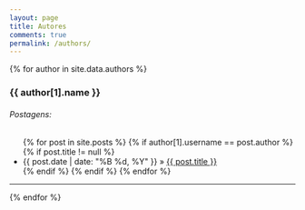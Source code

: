 ```yaml
---
layout: page
title: Autores
comments: true
permalink: /authors/
---
```


<div id="authors">
{% for author in site.data.authors %}
<h3 id="{{ username }}">
    {{ author[1].name }}
</h3>

<h6> Postagens: </h6>
<ul class="posts">
    {% for post in site.posts %}
    {% if author[1].username == post.author %}
    {% if post.title != null %}
    <li itemscope>
        <span class="entry-date">
            <time datetime="{{ post.date | date_to_xmlschema }}" itemprop="datePublished">{{ post.date | date: "%B %d, %Y" }}
            </time>
        </span> &raquo; 
        <a href="{{ site.baseurl }}{{ post.url | remove: '/'}}">{{ post.title }}</a>
    </li>
    {% endif %}
    {% endif %}
    {% endfor %}
</ul>
<hr>
{% endfor %}
</div>

